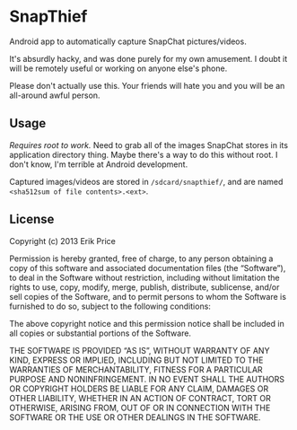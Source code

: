 SnapThief
=========

Android app to automatically capture SnapChat pictures/videos.

It's absurdly hacky, and was done purely for my own amusement. I doubt it will
be remotely useful or working on anyone else's phone.

Please don't actually use this. Your friends will hate you and you will
be an all-around awful person.

Usage
-----

*Requires root to work.* Need to grab all of the images SnapChat stores in
its application directory thing. Maybe there's a way to do this without root. I
don't know, I'm terrible at Android development.

Captured images/videos are stored in `/sdcard/snapthief/`, and are named
`<sha512sum of file contents>.<ext>`.

License
-------

Copyright (c) 2013 Erik Price

Permission is hereby granted, free of charge, to any person obtaining a copy of
this software and associated documentation files (the “Software”), to deal in
the Software without restriction, including without limitation the rights to
use, copy, modify, merge, publish, distribute, sublicense, and/or sell copies of
the Software, and to permit persons to whom the Software is furnished to do so,
subject to the following conditions:

The above copyright notice and this permission notice shall be included in all
copies or substantial portions of the Software.

THE SOFTWARE IS PROVIDED “AS IS”, WITHOUT WARRANTY OF ANY KIND, EXPRESS OR
IMPLIED, INCLUDING BUT NOT LIMITED TO THE WARRANTIES OF MERCHANTABILITY, FITNESS
FOR A PARTICULAR PURPOSE AND NONINFRINGEMENT. IN NO EVENT SHALL THE AUTHORS OR
COPYRIGHT HOLDERS BE LIABLE FOR ANY CLAIM, DAMAGES OR OTHER LIABILITY, WHETHER
IN AN ACTION OF CONTRACT, TORT OR OTHERWISE, ARISING FROM, OUT OF OR IN
CONNECTION WITH THE SOFTWARE OR THE USE OR OTHER DEALINGS IN THE SOFTWARE.
